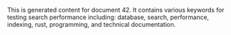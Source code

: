 This is generated content for document 42. It contains various keywords for testing search performance including: database, search, performance, indexing, rust, programming, and technical documentation.